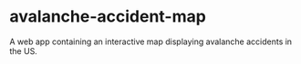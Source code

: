 # avalanche-accident-map
A web app containing an interactive map displaying avalanche accidents in the US.
